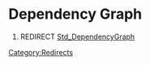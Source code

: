 # Dependency Graph
1.  REDIRECT [Std\_DependencyGraph](Std_DependencyGraph.md)



[Category:Redirects](Category:Redirects.md)
